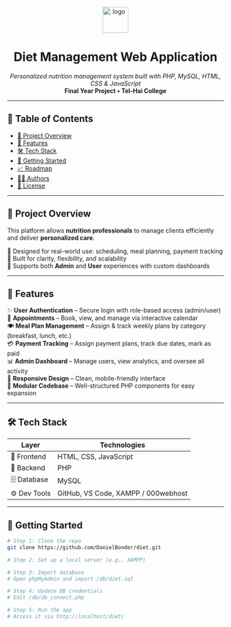 <p align="center">
  <img src="https://img.icons8.com/emoji/48/000000/green-salad-emoji.png" alt="logo" width="60" />
</p>

<h1 align="center">Diet Management Web Application</h1>

<p align="center">
  <i>Personalized nutrition management system built with PHP, MySQL, HTML, CSS & JavaScript</i><br>
  <b>Final Year Project • Tel-Hai College</b>
</p>

---

## 🧭 Table of Contents

- [🧠 Project Overview](#-project-overview)
- [🎯 Features](#-features)
- [🛠️ Tech Stack](#️-tech-stack)
- [🚀 Getting Started](#-getting-started)
- [📈 Roadmap](#-roadmap)
- [👨‍💻 Authors](#-authors)
- [📜 License](#-license)

---

## 🧠 Project Overview

This platform allows **nutrition professionals** to manage clients efficiently and deliver **personalized care**.

🔹 Designed for real-world use: scheduling, meal planning, payment tracking  
🔹 Built for clarity, flexibility, and scalability  
🔹 Supports both **Admin** and **User** experiences with custom dashboards

---

## 🎯 Features

✨ **User Authentication** – Secure login with role-based access (admin/user)  
📆 **Appointments** – Book, view, and manage via interactive calendar  
🍽️ **Meal Plan Management** – Assign & track weekly plans by category (breakfast, lunch, etc.)  
💳 **Payment Tracking** – Assign payment plans, track due dates, mark as paid  
📊 **Admin Dashboard** – Manage users, view analytics, and oversee all activity  
📱 **Responsive Design** – Clean, mobile-friendly interface  
🧩 **Modular Codebase** – Well-structured PHP components for easy expansion

---

## 🛠️ Tech Stack

| Layer        | Technologies                            |
|--------------|-----------------------------------------|
| 🎨 Frontend  | HTML, CSS, JavaScript                   |
| 🧠 Backend   | PHP                                     |
| 🗄️ Database  | MySQL                                   |
| ⚙️ Dev Tools | GitHub, VS Code, XAMPP / 000webhost     |

---

## 🚀 Getting Started

```bash
# Step 1: Clone the repo
git clone https://github.com/DanielBonder/diet.git

# Step 2: Set up a local server (e.g., XAMPP)

# Step 3: Import database
# Open phpMyAdmin and import /db/diet.sql

# Step 4: Update DB credentials
# Edit /db/db_connect.php

# Step 5: Run the app
# Access it via http://localhost/diet/
